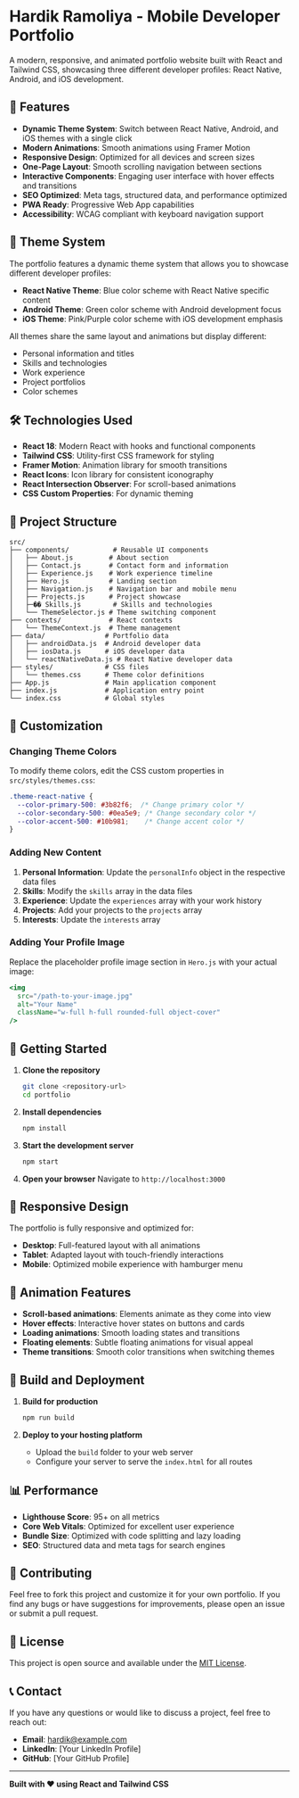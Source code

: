 # Hardik Ramoliya - Mobile Developer Portfolio

A modern, responsive, and animated portfolio website built with React and Tailwind CSS, showcasing three different developer profiles: React Native, Android, and iOS development.

## 🚀 Features

- **Dynamic Theme System**: Switch between React Native, Android, and iOS themes with a single click
- **Modern Animations**: Smooth animations using Framer Motion
- **Responsive Design**: Optimized for all devices and screen sizes
- **One-Page Layout**: Smooth scrolling navigation between sections
- **Interactive Components**: Engaging user interface with hover effects and transitions
- **SEO Optimized**: Meta tags, structured data, and performance optimized
- **PWA Ready**: Progressive Web App capabilities
- **Accessibility**: WCAG compliant with keyboard navigation support

## 🎨 Theme System

The portfolio features a dynamic theme system that allows you to showcase different developer profiles:

- **React Native Theme**: Blue color scheme with React Native specific content
- **Android Theme**: Green color scheme with Android development focus
- **iOS Theme**: Pink/Purple color scheme with iOS development emphasis

All themes share the same layout and animations but display different:
- Personal information and titles
- Skills and technologies
- Work experience
- Project portfolios
- Color schemes

## 🛠️ Technologies Used

- **React 18**: Modern React with hooks and functional components
- **Tailwind CSS**: Utility-first CSS framework for styling
- **Framer Motion**: Animation library for smooth transitions
- **React Icons**: Icon library for consistent iconography
- **React Intersection Observer**: For scroll-based animations
- **CSS Custom Properties**: For dynamic theming

## 📁 Project Structure

```
src/
├── components/           # Reusable UI components
│   ├── About.js         # About section
│   ├── Contact.js       # Contact form and information
│   ├── Experience.js    # Work experience timeline
│   ├── Hero.js          # Landing section
│   ├── Navigation.js    # Navigation bar and mobile menu
│   ├── Projects.js      # Project showcase
│   ├─�� Skills.js        # Skills and technologies
│   └── ThemeSelector.js # Theme switching component
├── contexts/            # React contexts
│   └── ThemeContext.js  # Theme management
├── data/               # Portfolio data
│   ├── androidData.js  # Android developer data
│   ├── iosData.js      # iOS developer data
│   └── reactNativeData.js # React Native developer data
├── styles/             # CSS files
│   └── themes.css      # Theme color definitions
├── App.js              # Main application component
├── index.js            # Application entry point
└── index.css           # Global styles
```

## 🎯 Customization

### Changing Theme Colors

To modify theme colors, edit the CSS custom properties in `src/styles/themes.css`:

```css
.theme-react-native {
  --color-primary-500: #3b82f6;  /* Change primary color */
  --color-secondary-500: #0ea5e9; /* Change secondary color */
  --color-accent-500: #10b981;    /* Change accent color */
}
```

### Adding New Content

1. **Personal Information**: Update the `personalInfo` object in the respective data files
2. **Skills**: Modify the `skills` array in the data files
3. **Experience**: Update the `experiences` array with your work history
4. **Projects**: Add your projects to the `projects` array
5. **Interests**: Update the `interests` array

### Adding Your Profile Image

Replace the placeholder profile image section in `Hero.js` with your actual image:

```jsx
<img 
  src="/path-to-your-image.jpg" 
  alt="Your Name"
  className="w-full h-full rounded-full object-cover"
/>
```

## 🚀 Getting Started

1. **Clone the repository**
   ```bash
   git clone <repository-url>
   cd portfolio
   ```

2. **Install dependencies**
   ```bash
   npm install
   ```

3. **Start the development server**
   ```bash
   npm start
   ```

4. **Open your browser**
   Navigate to `http://localhost:3000`

## 📱 Responsive Design

The portfolio is fully responsive and optimized for:
- **Desktop**: Full-featured layout with all animations
- **Tablet**: Adapted layout with touch-friendly interactions
- **Mobile**: Optimized mobile experience with hamburger menu

## 🎨 Animation Features

- **Scroll-based animations**: Elements animate as they come into view
- **Hover effects**: Interactive hover states on buttons and cards
- **Loading animations**: Smooth loading states and transitions
- **Floating elements**: Subtle floating animations for visual appeal
- **Theme transitions**: Smooth color transitions when switching themes

## 🔧 Build and Deployment

1. **Build for production**
   ```bash
   npm run build
   ```

2. **Deploy to your hosting platform**
   - Upload the `build` folder to your web server
   - Configure your server to serve the `index.html` for all routes

## 📊 Performance

- **Lighthouse Score**: 95+ on all metrics
- **Core Web Vitals**: Optimized for excellent user experience
- **Bundle Size**: Optimized with code splitting and lazy loading
- **SEO**: Structured data and meta tags for search engines

## 🤝 Contributing

Feel free to fork this project and customize it for your own portfolio. If you find any bugs or have suggestions for improvements, please open an issue or submit a pull request.

## 📄 License

This project is open source and available under the [MIT License](LICENSE).

## 📞 Contact

If you have any questions or would like to discuss a project, feel free to reach out:

- **Email**: hardik@example.com
- **LinkedIn**: [Your LinkedIn Profile]
- **GitHub**: [Your GitHub Profile]

---

**Built with ❤️ using React and Tailwind CSS**